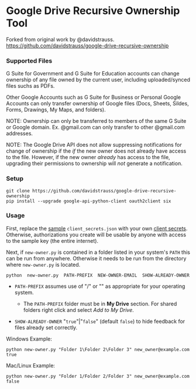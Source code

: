 # Google Drive Recursive Ownership Tool

Forked from original work by @davidstrauss.
https://github.com/davidstrauss/google-drive-recursive-ownership

### Supported Files

G Suite for Government and G Suite for Education accounts can change ownership of any file owned by the current user, including uploaded/synced files suchs as PDFs.

Other Google Accounts such as G Suite for Business or Personal Google Accounts can only transfer ownership of Google files (Docs, Sheets, Sildes, Forms, Drawings, My Maps, and folders).

NOTE: Ownership can only be transferred to members of the same G Suite or Google domain. Ex. @gmail.com can only transfer to other @gmail.com addresses.

NOTE: The Google Drive API does not allow suppressing notifications for change of ownership if the _if_ the new owner does not already have access to the file. However, if the new owner _already_ has access to the file, upgrading their permissions to ownership will _not_ generate a notification.

### Setup

    git clone https://github.com/davidstrauss/google-drive-recursive-ownership
    pip install --upgrade google-api-python-client oauth2client six

### Usage

First, replace the [sample](https://github.com/gsuitedevs/python-samples/blob/d4fa75401e9b637f67da6fe021801d8b4cbd8cd0/drive/driveapp/client_secrets.json) `client_secrets.json` with your own [client secrets](https://github.com/googleapis/google-api-python-client/blob/master/docs/client-secrets.md). Otherwise, authorizations you create will be usable by anyone with access to the sample key (the entire internet).

Next, if `new-owner.py` is contained in a folder listed in your system's `PATH` this can be run from anywhere. Otherwise it needs to be run from the directory where `new-owner.py` is located.

    python  new-owner.py  PATH-PREFIX  NEW-OWNER-EMAIL  SHOW-ALREADY-OWNER

 - `PATH-PREFIX` assumes use of "/" or "\" as appropriate for your operating system.

   * The `PATH-PREFIX` folder must be in **My Drive** section. For shared folders right click and select _Add to My Drive_.

 - `SHOW-ALREADY-OWNER` "`true`"|"`false`" (default `false`) to hide feedback for files already set correctly.

Windows Example:

    python new-owner.py "Folder 1\Folder 2\Folder 3" new_owner@example.com true

Mac/Linux Example:

    python new-owner.py "Folder 1/Folder 2/Folder 3" new_owner@example.com false
